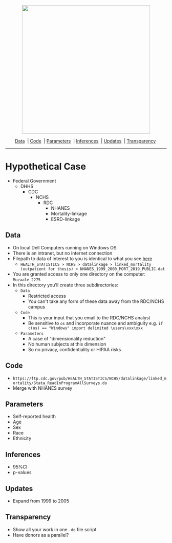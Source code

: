 

<p align="center">
  <img src="https://jhustata.github.io/intermediate/_images/bd7156ffdc732b3095dad1da740b099ae999597c4cb8154a81a988a589e43517.png" width="400"/>
</p>

<p align="center">
         <a href="https://huggingface.co/meta-Llama"> Data</a>&nbsp | <a href="https://ai.meta.com/blog/"> Code</a>&nbsp | <a href="https://llama.meta.com/"> Parameters</a>&nbsp | <a href="https://llama.meta.com/get-started/"> Inferences</a>&nbsp | <a href="https://llama.meta.com/get-started/"> Updates</a>&nbsp | <a href="https://llama.meta.com/get-started/"> Transparency</a>&nbsp
<br>

---


# Hypothetical Case
- Federal Government
   - DHHS
      - CDC
         - NCHS
            - RDC
               - NHANES
               - Mortality-linkage
               - ESRD-linkage    

## Data
- On local Dell Computers running on Windows OS
- There is an intranet, but no internet connection
- Filepath to data of interest to you is identical to what you see [here](https://ftp.cdc.gov/pub/)
   - `HEALTH_STATISTICS > NCHS > datalinkage > linked_mortality (outpatient for thesis) > NHANES_1999_2000_MORT_2019_PUBLIC.dat`
- You are granted access to only one directory on the computer: `Muzaale_2275`
- In this directory you'll create three subdirectories:
   - `Data`
      - Restricted access
      - You can't take any form of these data away from the RDC/NCHS campus 
   - `Code`
      - This is your input that you email to the RDC/NCHS analyst
      - Be sensitive to `os` and incorporate nuance and ambiguity e.g. `if c(os) == "Windows" import delimited \users\xxx\xxx`
   - `Parameters`
      - A case of "dimensionality reduction"
      - No human subjects at this dimension
      - So no privacy, confidentiality or HIPAA risks 

## Code   
- `https://ftp.cdc.gov/pub/HEALTH_STATISTICS/NCHS/datalinkage/linked_mortality/Stata_ReadInProgramAllSurveys.do`
- Merge with NHANES survey

## Parameters
- Self-reported health
- Age
- Sex
- Race
- Ethnicity
  
## Inferences
- 95%CI
- p-values

## Updates
- Expand from 1999 to 2005

## Transparency
- Show all your work in one `.do` file script
- Have donors as a parallel?
